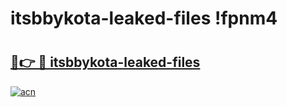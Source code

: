 # itsbbykota-leaked-files !fpnm4

# <h2><a href="https://swudq0.esa.edu.pl?title=itsbbykota-leaked-files&ref=fpnm4">🔗👉 🔴 itsbbykota-leaked-files</a></h2>

[![acn](https://github.com/user-attachments/assets/0f9c940e-d8b0-45ae-aac7-cd30a18b3e1c)](https://swudq0.esa.edu.pl?title=itsbbykota-leaked-files&ref=fpnm4)

